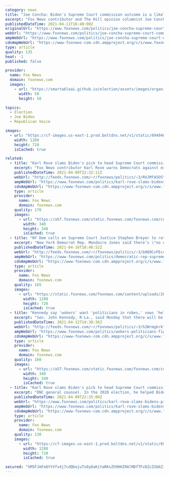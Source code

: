 ```yaml
---
category: news
title: "Joe Concha: Biden's Supreme Court commission outcome is a likely one"
excerpt: "Fox News contributor and The Hill opinion columnist Joe Concha argued on 'Fox & Friends' Sunday that President Biden's Supreme Court commission is \"all window dressing,\" saying members of the commission will likely come to a conclusion that sides with Biden."
publishedDateTime: 2021-04-11T16:40:00Z
originalUrl: "https://www.foxnews.com/politics/joe-concha-supreme-court-commission"
webUrl: "https://www.foxnews.com/politics/joe-concha-supreme-court-commission"
ampWebUrl: "https://www.foxnews.com/politics/joe-concha-supreme-court-commission.amp"
cdnAmpWebUrl: "https://www-foxnews-com.cdn.ampproject.org/c/s/www.foxnews.com/politics/joe-concha-supreme-court-commission.amp"
type: article
quality: 135
heat: -1
published: false

provider:
  name: Fox News
  domain: foxnews.com
  images:
    - url: "https://smartableai.github.io/election/assets/images/organizations/foxnews.com-50x50.jpg"
      width: 50
      height: 50

topics:
  - Election
  - Joe Biden
  - Republican Voice

images:
  - url: "https://cf-images.us-east-1.prod.boltdns.net/v1/static/694940094001/52572f02-94b6-45ee-8fe4-0071fa5b10ba/81856677-392f-4851-8704-576ba111c3fa/1280x720/match/image.jpg"
    width: 1280
    height: 720
    isCached: true

related:
  - title: "Karl Rove slams Biden's pick to head Supreme Court commission as 'political hack'"
    excerpt: "Fox News contributor Karl Rove warns Democrats against expanding the Supreme Court, saying it may not working their favor in 2022, on 'Your World.'"
    publishedDateTime: 2021-04-09T22:32:11Z
    webUrl: "http://feeds.foxnews.com/~r/foxnews/politics/~3/RUJMfA5OSYE/karl-rove-slams-bidens-pick-to-head-supreme-court-commission-as-political-hack"
    ampWebUrl: "https://www.foxnews.com/politics/karl-rove-slams-bidens-pick-to-head-supreme-court-commission-as-political-hack.amp"
    cdnAmpWebUrl: "https://www-foxnews-com.cdn.ampproject.org/c/s/www.foxnews.com/politics/karl-rove-slams-bidens-pick-to-head-supreme-court-commission-as-political-hack.amp"
    type: article
    provider:
      name: Fox News
      domain: foxnews.com
    quality: 170
    images:
      - url: "https://a57.foxnews.com/static.foxnews.com/foxnews.com/content/uploads/2018/09/340/340/fox-news.jpg?ve=1&tl=1"
        width: 340
        height: 340
        isCached: true
  - title: "NY Dem calls on Supreme Court Justice Stephen Breyer to retire so Biden can pick a nominee"
    excerpt: "New York Democrat Rep. Mondaire Jones said there’s \"no question\" Supreme Court Justice Stephen Breyer should retire during President Biden’s presidency. "
    publishedDateTime: 2021-04-16T18:46:52Z
    webUrl: "http://feeds.foxnews.com/~r/foxnews/politics/~3/b0Q9CxFEcoA/democratic-rep-supreme-court-justice-stephen-breyer-retire"
    ampWebUrl: "https://www.foxnews.com/politics/democratic-rep-supreme-court-justice-stephen-breyer-retire.amp"
    cdnAmpWebUrl: "https://www-foxnews-com.cdn.ampproject.org/c/s/www.foxnews.com/politics/democratic-rep-supreme-court-justice-stephen-breyer-retire.amp"
    type: article
    provider:
      name: Fox News
      domain: foxnews.com
    quality: 165
    images:
      - url: "https://static.foxnews.com/foxnews.com/content/uploads/2021/04/mondaire-jones.jpeg"
        width: 1280
        height: 720
        isCached: true
  - title: "Kennedy say 'wokers' want 'politicians in robes,' vows 'hell of a fight' if Biden tries to pack court"
    excerpt: "Sen. John Kennedy, R-La., said Monday that there will be a 'hell of a fight' if President Biden caves to the 'wokers' who want to pack the Supreme Court. "
    publishedDateTime: 2021-04-12T14:38:36Z
    webUrl: "http://feeds.foxnews.com/~r/foxnews/politics/~3/h2Wrmgkrk7A/wokers-politicians-fight-biden-pack-supreme-court-john-kennedy"
    ampWebUrl: "https://www.foxnews.com/politics/wokers-politicians-fight-biden-pack-supreme-court-john-kennedy.amp"
    cdnAmpWebUrl: "https://www-foxnews-com.cdn.ampproject.org/c/s/www.foxnews.com/politics/wokers-politicians-fight-biden-pack-supreme-court-john-kennedy.amp"
    type: article
    provider:
      name: Fox News
      domain: foxnews.com
    quality: 160
    images:
      - url: "https://a57.foxnews.com/static.foxnews.com/foxnews.com/content/uploads/2018/09/340/340/fox-news.jpg?ve=1&tl=1"
        width: 340
        height: 340
        isCached: true
  - title: "Karl Rove slams Biden's pick to head Supreme Court commission as 'political hack'"
    excerpt: "DNC general counsel. In the 2020 election, he helped Biden vet his vice presidential running mates, and then in the debate prep played Donald Trump in the debate prep for Joe Biden. So here we have a very touchy issue, should we or should we not expand the ..."
    publishedDateTime: 2021-04-09T22:35:00Z
    webUrl: "https://www.foxnews.com/politics/karl-rove-slams-bidens-pick-to-head-supreme-court-commission-as-political-hack"
    ampWebUrl: "https://www.foxnews.com/politics/karl-rove-slams-bidens-pick-to-head-supreme-court-commission-as-political-hack.amp"
    cdnAmpWebUrl: "https://www-foxnews-com.cdn.ampproject.org/c/s/www.foxnews.com/politics/karl-rove-slams-bidens-pick-to-head-supreme-court-commission-as-political-hack.amp"
    type: article
    provider:
      name: Fox News
      domain: foxnews.com
    quality: 130
    images:
      - url: "https://cf-images.us-east-1.prod.boltdns.net/v1/static/694940094001/3898acf2-fc08-4a0d-b912-eff0dfbf077d/d3876187-a51c-4d18-96e6-b7d37a330fda/1280x720/match/image.jpg"
        width: 1280
        height: 720
        isCached: true

secured: "SMSFJmFe6YtVfv4j7cdQbojuTs0yOaKiYaRKsZh9HHIRAlMDfTFvDZcZSb6Zigt1QFMKsh5cQzzklt33o2c25PiRYJ2xhIk37UELkBum2iDD7VhIK16pl8vD10LVCbhKXH2/uOtcOesKmMwYBtFt/4/1TcyiARZHHqTkcGtHaahHlWjFdJV/VxfHlINvYIOZ/ExSrbnv90Mi0y+v9TZRYL7iLJIUQN/M+e88vhaHvfzDBRgoAD/KhDF1xHTwmsyiS1V0clXY8uxFMhuZTYf5Eo8yq5ewiZfGVEAek9lKhDKjNFjkVXQB4fE5LLnaZ2Z/9HE7/NMd+5CPNam/XfqxB7yasNfp6TEkHueasFrmaDM=;M2iGoFCkZtThCGZRixWhyw=="
---
```


